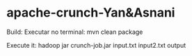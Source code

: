 # apache-crunch-Yan&Asnani

Build:
Executar no terminal:
  mvn clean package
  
Execute it:
  hadoop jar crunch-job.jar input.txt input2.txt output
  